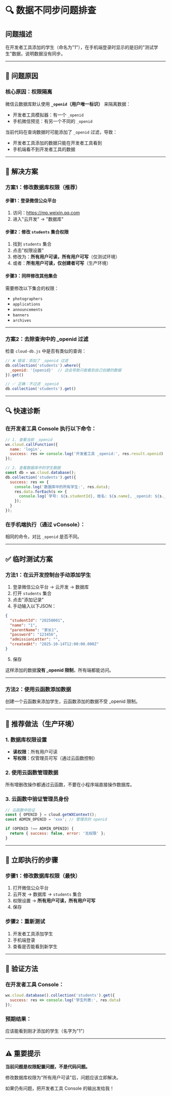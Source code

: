 # 🔍 数据不同步问题排查

## 问题描述
在开发者工具添加的学生（命名为"1"），在手机端登录时显示的是旧的"测试学生"数据，说明数据没有同步。

---

## 🎯 问题原因

### 核心原因：权限隔离
微信云数据库默认使用 **`_openid`（用户唯一标识）** 来隔离数据：
- 开发者工具模拟器：有一个 `_openid`
- 手机微信预览：有另一个不同的 `_openid`

当前代码在查询数据时可能添加了 `_openid` 过滤，导致：
- 开发者工具添加的数据只能在开发者工具看到
- 手机端看不到开发者工具的数据

---

## 🔧 解决方案

### 方案1：修改数据库权限（推荐）

#### 步骤1：登录微信公众平台
1. 访问：https://mp.weixin.qq.com
2. 进入"云开发" → "数据库"

#### 步骤2：修改 `students` 集合权限
1. 找到 `students` 集合
2. 点击"权限设置"
3. 修改为：**所有用户可读，所有用户可写**（仅测试环境）
4. 或者：**所有用户可读，仅创建者可写**（生产环境）

#### 步骤3：同样修改其他集合
需要修改以下集合的权限：
- `photographers`
- `applications`
- `announcements`
- `banners`
- `archives`

---

### 方案2：去除查询中的 _openid 过滤

检查 `cloud-db.js` 中是否有类似的查询：
```javascript
// ❌ 错误：添加了 _openid 过滤
db.collection('students').where({
  _openid: '{openid}'  // 这会导致只能看到自己创建的数据
}).get()

// ✅ 正确：不过滤 _openid
db.collection('students').get()
```

---

## 🔍 快速诊断

### 在开发者工具 Console 执行以下命令：

```javascript
// 1. 查看当前 _openid
wx.cloud.callFunction({
  name: 'login',
  success: res => console.log('开发者工具 _openid:', res.result.openid)
});

// 2. 查看数据库中的学生数据
const db = wx.cloud.database();
db.collection('students').get({
  success: res => {
    console.log('数据库中的所有学生:', res.data);
    res.data.forEach(s => {
      console.log(`学号: ${s.studentId}, 姓名: ${s.name}, _openid: ${s._openid}`);
    });
  }
});
```

### 在手机端执行（通过 vConsole）：
相同的命令，对比 `_openid` 是否不同。

---

## ✅ 临时测试方案

### 方法1：在云开发控制台手动添加学生

1. 登录微信公众平台 → 云开发 → 数据库
2. 打开 `students` 集合
3. 点击"添加记录"
4. 手动输入以下JSON：
```json
{
  "studentId": "20250001",
  "name": "1",
  "parentName": "家长1",
  "password": "123456",
  "admissionLetter": "",
  "createdAt": "2025-10-14T12:00:00.000Z"
}
```
5. 保存

这样添加的数据**没有 _openid 限制**，所有端都能访问。

---

### 方法2：使用云函数添加数据

创建一个云函数来添加学生，云函数添加的数据不受 _openid 限制。

---

## 🎯 推荐做法（生产环境）

### 1. 数据库权限设置
- **读权限**：所有用户可读
- **写权限**：仅管理员可写（通过云函数控制）

### 2. 使用云函数管理数据
所有增删改操作都通过云函数，不要在小程序端直接操作数据库。

### 3. 云函数中验证管理员身份
```javascript
// 云函数中验证
const { OPENID } = cloud.getWXContext();
const ADMIN_OPENID = 'xxx'; // 管理员的 openid

if (OPENID !== ADMIN_OPENID) {
  return { success: false, error: '无权限' };
}
```

---

## 🚀 立即执行的步骤

### 步骤1：修改数据库权限（最快）
1. 打开微信公众平台
2. 云开发 → 数据库 → `students` 集合
3. 权限设置 → **所有用户可读，所有用户可写**
4. 保存

### 步骤2：重新测试
1. 开发者工具添加学生
2. 手机端登录
3. 查看是否能看到新学生

---

## 📝 验证方法

### 在开发者工具 Console：
```javascript
wx.cloud.database().collection('students').get({
  success: res => console.log('学生列表:', res.data)
});
```

### 预期结果：
应该能看到刚才添加的学生（名字为"1"）

---

## ⚠️ 重要提示

**当前问题是权限配置问题，不是代码问题。**

修改数据库权限为"所有用户可读"后，问题应该立即解决。

如果仍有问题，把开发者工具 Console 的输出发给我！

